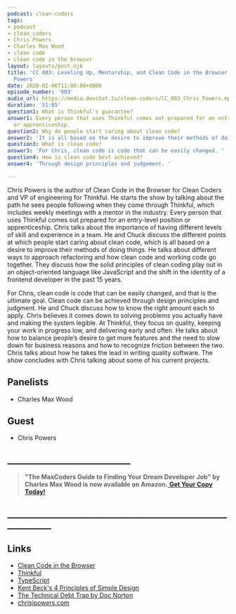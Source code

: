 ```yaml
---
podcast: clean-coders
tags:
- podcast
- clean_coders
- Chris Powers
- Charles Max Wood
- clean code
- clean code in the browser
layout: layouts/post.njk
title: 'CC 003: Leveling Up, Mentorship, and Clean Code in the Browser with Chris
  Powers'
date: 2020-02-06T11:00:00+0000
episode_number: '003'
audio_url: https://media.devchat.tv/clean-coders/CC_003_Chris_Powers.mp3
duration: '51:05'
question1: What is Thinkful's guarantee?
answer1: Every person that uses Thinkful comes out prepared for an entry-level position
  or apprenticeship.
question2: Why do people start caring about clean code?
answer2: 'It is all based on the desire to improve their methods of doing things. '
question3: What is clean code?
answer3: 'For Chris, clean code is code that can be easily changed. '
question4: How is clean code best achieved?
answer4: 'Through design principles and judgement. '

---
```

Chris Powers is the author of Clean Code in the Browser for Clean Coders and VP of engineering for Thinkful. He starts the show by talking about the path he sees people following when they come through Thinkful, which includes weekly meetings with a mentor in the industry. Every person that uses Thinkful comes out prepared for an entry-level position or apprenticeship. Chris talks about the importance of having different levels of skill and experience in a team. He and Chuck discuss the different points at which people start caring about clean code, which is all based on a desire to improve their methods of doing things. He talks about different ways to approach refactoring and how clean code and working code go together. They discuss how the solid principles of clean coding play out in an object-oriented language like JavaScript and the shift in the identity of a frontend developer in the past 15 years.

For Chris, clean code is code that can be easily changed, and that is the ultimate goal. Clean code can be achieved through design principles and judgment. He and Chuck discuss how to know the right amount each to apply. Chris believes it comes down to solving problems you actually have and making the system legible. At Thinkful, they focus on quality, keeping your work in progress low, and delivering early and often. He talks about how to balance people’s desire to get more features and the need to slow down for business reasons and how to recognize friction between the two. Chris talks about how he takes the lead in writing quality software. The show concludes with Chris talking about some of his current projects.

## Panelists

* Charles Max Wood

## Guest

* Chris Powers

## **____________________________**

> **"The MaxCoders Guide to Finding Your Dream Developer Job" by Charles Max Wood is now available on Amazon.**[ **Get Your Copy Today!**](https://www.amazon.com/gp/product/B081MBL5C9/ref=as_li_ss_tl?ie=UTF8&linkCode=sl1&tag=devchattv-20&linkId=9d61363241636e2546ef46abba198746&language=en_US)

## **____________________________________________________________**

## Links

* [Clean Code in the Browser](https://cleancoders.com/video-details/clean-code-in-the-browser-episode-1)
* [Thinkful](https://www.thinkful.com/)
* [TypeScript](https://www.typescriptlang.org/)
* [Kent Beck's 4 Principles of Simple Design](https://www.martinfowler.com/bliki/BeckDesignRules.html)
* [The Technical Debt Trap by Doc Norton](https://vimeo.com/181527148)
* [chrisjpowers.com](http://chrisjpowers.com/)